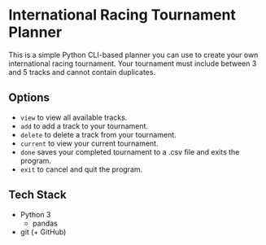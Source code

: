 # International Racing Tournament Planner

This is a simple Python CLI-based planner you can use to create your own international racing tournament. Your tournament must include between 3 and 5 tracks and cannot contain duplicates.

## Options
- ```view``` to view all available tracks.
- ```add``` to add a track to your tournament.
- ```delete``` to delete a track from your tournament.
- ```current``` to view your current tournament.
- ```done``` saves your completed tournament to a .csv file and exits the program.
- ```exit``` to cancel and quit the program.

## Tech Stack
- Python 3
	- pandas
- git (+ GitHub)
